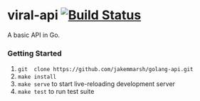 # viral-api [![Build Status](https://travis-ci.org/jakemmarsh/golang-api.svg?branch=master)](https://travis-ci.org/jakemmarsh/golang-api)

A basic API in Go.

### Getting Started

1. `git  clone https://github.com/jakemmarsh/golang-api.git`
2. `make install`
3. `make serve` to start live-reloading development server
4. `make test` to run test suite
